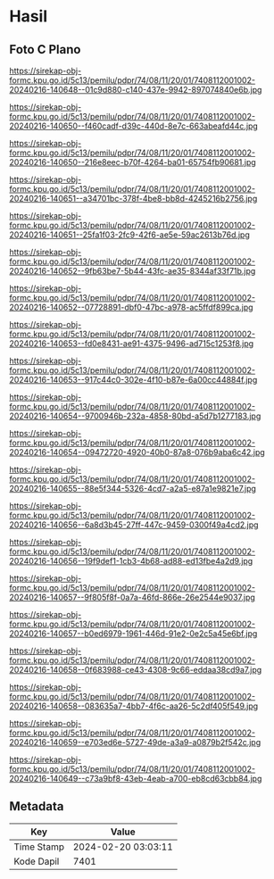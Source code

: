 # Hasil

## Foto C Plano

https://sirekap-obj-formc.kpu.go.id/5c13/pemilu/pdpr/74/08/11/20/01/7408112001002-20240216-140648--01c9d880-c140-437e-9942-897074840e6b.jpg

https://sirekap-obj-formc.kpu.go.id/5c13/pemilu/pdpr/74/08/11/20/01/7408112001002-20240216-140650--f460cadf-d39c-440d-8e7c-663abeafd44c.jpg

https://sirekap-obj-formc.kpu.go.id/5c13/pemilu/pdpr/74/08/11/20/01/7408112001002-20240216-140650--216e8eec-b70f-4264-ba01-65754fb90681.jpg

https://sirekap-obj-formc.kpu.go.id/5c13/pemilu/pdpr/74/08/11/20/01/7408112001002-20240216-140651--a34701bc-378f-4be8-bb8d-4245216b2756.jpg

https://sirekap-obj-formc.kpu.go.id/5c13/pemilu/pdpr/74/08/11/20/01/7408112001002-20240216-140651--25fa1f03-2fc9-42f6-ae5e-59ac2613b76d.jpg

https://sirekap-obj-formc.kpu.go.id/5c13/pemilu/pdpr/74/08/11/20/01/7408112001002-20240216-140652--9fb63be7-5b44-43fc-ae35-8344af33f71b.jpg

https://sirekap-obj-formc.kpu.go.id/5c13/pemilu/pdpr/74/08/11/20/01/7408112001002-20240216-140652--07728891-dbf0-47bc-a978-ac5ffdf899ca.jpg

https://sirekap-obj-formc.kpu.go.id/5c13/pemilu/pdpr/74/08/11/20/01/7408112001002-20240216-140653--fd0e8431-ae91-4375-9496-ad715c1253f8.jpg

https://sirekap-obj-formc.kpu.go.id/5c13/pemilu/pdpr/74/08/11/20/01/7408112001002-20240216-140653--917c44c0-302e-4f10-b87e-6a00cc44884f.jpg

https://sirekap-obj-formc.kpu.go.id/5c13/pemilu/pdpr/74/08/11/20/01/7408112001002-20240216-140654--9700946b-232a-4858-80bd-a5d7b1277183.jpg

https://sirekap-obj-formc.kpu.go.id/5c13/pemilu/pdpr/74/08/11/20/01/7408112001002-20240216-140654--09472720-4920-40b0-87a8-076b9aba6c42.jpg

https://sirekap-obj-formc.kpu.go.id/5c13/pemilu/pdpr/74/08/11/20/01/7408112001002-20240216-140655--88e5f344-5326-4cd7-a2a5-e87a1e9821e7.jpg

https://sirekap-obj-formc.kpu.go.id/5c13/pemilu/pdpr/74/08/11/20/01/7408112001002-20240216-140656--6a8d3b45-27ff-447c-9459-0300f49a4cd2.jpg

https://sirekap-obj-formc.kpu.go.id/5c13/pemilu/pdpr/74/08/11/20/01/7408112001002-20240216-140656--19f9def1-1cb3-4b68-ad88-ed13fbe4a2d9.jpg

https://sirekap-obj-formc.kpu.go.id/5c13/pemilu/pdpr/74/08/11/20/01/7408112001002-20240216-140657--9f805f8f-0a7a-46fd-866e-26e2544e9037.jpg

https://sirekap-obj-formc.kpu.go.id/5c13/pemilu/pdpr/74/08/11/20/01/7408112001002-20240216-140657--b0ed6979-1961-446d-91e2-0e2c5a45e6bf.jpg

https://sirekap-obj-formc.kpu.go.id/5c13/pemilu/pdpr/74/08/11/20/01/7408112001002-20240216-140658--0f683988-ce43-4308-9c66-eddaa38cd9a7.jpg

https://sirekap-obj-formc.kpu.go.id/5c13/pemilu/pdpr/74/08/11/20/01/7408112001002-20240216-140658--083635a7-4bb7-4f6c-aa26-5c2df405f549.jpg

https://sirekap-obj-formc.kpu.go.id/5c13/pemilu/pdpr/74/08/11/20/01/7408112001002-20240216-140659--e703ed6e-5727-49de-a3a9-a0879b2f542c.jpg

https://sirekap-obj-formc.kpu.go.id/5c13/pemilu/pdpr/74/08/11/20/01/7408112001002-20240216-140649--c73a9bf8-43eb-4eab-a700-eb8cd63cbb84.jpg


## Metadata

| Key        | Value               |
| ---------- | ------------------- |
| Time Stamp | 2024-02-20 03:03:11 |
| Kode Dapil | 7401                |



